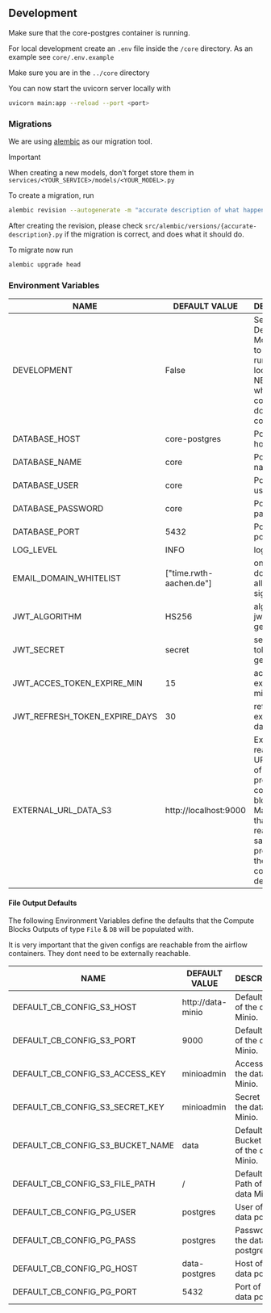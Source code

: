 ## Development

Make sure that the core-postgres container is running.

For local development create an `.env` file inside the `/core` directory.
As an example see `core/.env.example`

Make sure you are in the `../core` directory

You can now start the uvicorn server locally with

```sh
uvicorn main:app --reload --port <port>
```

### Migrations

We are using [alembic](https://alembic.sqlalchemy.org/en/latest/) as our migration tool.

> [!IMPORTANT]
> When creating a new models, don't forget store them in `services/<YOUR_SERVICE>/models/<YOUR_MODEL>.py`

To create a migration, run

```sh
alembic revision --autogenerate -m "accurate description of what happens"
```

After creating the revision, please check `src/alembic/versions/{accurate-description}.py`
if the migration is correct, and does what it should do.

To migrate now run

```sh
alembic upgrade head
```

### Environment Variables

| NAME                              | DEFAULT VALUE             | DESCRIPTION                               |
| ----------------------------------| --------------------------| ------------------------------------------|
| DEVELOPMENT                       | False                     | Sets Development Mode. Set it to True when running core locally, NEVER use when running core in a docker container |
| DATABASE_HOST                     | core-postgres             | PostgresDB host                           |
| DATABASE_NAME                     | core                      | PostgresDB name                           |
| DATABASE_USER                     | core                      | PostgresDB user                           |
| DATABASE_PASSWORD                 | core                      | PostgresDB password                       |
| DATABASE_PORT                     | 5432                      | PostgreDB port                            |
| LOG_LEVEL                         | INFO                      | log-level                                 |
| EMAIL_DOMAIN_WHITELIST            | ["time.rwth-aachen.de"]   | only these domains are allowed to sign up |
| JWT_ALGORITHM                     | HS256                     | algorithm for jwt token generation        |
| JWT_SECRET                        | secret                    | secret for jwt token generation           |
| JWT_ACCES_TOKEN_EXPIRE_MIN        | 15                        | access token expire time in minutes       |
| JWT_REFRESH_TOKEN_EXPIRE_DAYS     | 30                        | refresh token expire time in days         |
| EXTERNAL_URL_DATA_S3              | http://localhost:9000     | Externally reachable URL with Port of Minio provided for compute block storage. Make sure that this reaches the same Minio provided by the following config defaults. |

#### File Output Defaults

The following Environment Variables define the defaults that the Compute Blocks Outputs of type `File` & `DB` will be populated with.

It is very important that the given configs are reachable from the airflow containers. They dont need to be
externally reachable.

| NAME                              | DEFAULT VALUE             | DESCRIPTION                               |
| ----------------------------------| --------------------------| ------------------------------------------|
| DEFAULT_CB_CONFIG_S3_HOST         | http://data-minio         | Default Host of the data Minio.         |
| DEFAULT_CB_CONFIG_S3_PORT         | 9000                      | Default Port of the data Minio.         |
| DEFAULT_CB_CONFIG_S3_ACCESS_KEY   | minioadmin                | Access Key of the data Minio.         |
| DEFAULT_CB_CONFIG_S3_SECRET_KEY   | minioadmin                | Secret Key of the data Minio.         |
| DEFAULT_CB_CONFIG_S3_BUCKET_NAME  | data                      | Default Bucket value of the data Minio.         |
| DEFAULT_CB_CONFIG_S3_FILE_PATH    | /                         | Default File Path of the data Minio.         |
| DEFAULT_CB_CONFIG_PG_USER         | postgres         | User of the data postgres.         |
| DEFAULT_CB_CONFIG_PG_PASS         | postgres                      | Password for the data postgres.         |
| DEFAULT_CB_CONFIG_PG_HOST         | data-postgres | Host of the data postgres.         |
| DEFAULT_CB_CONFIG_PG_PORT         | 5432 | Port of the data postgres.         |
